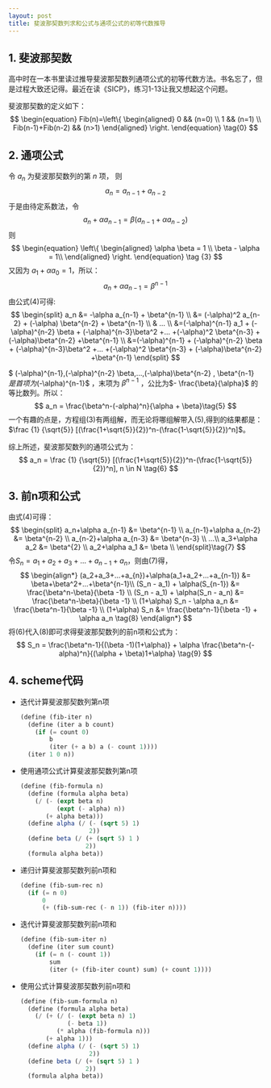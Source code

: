 ```yaml
---
layout: post
title: 斐波那契数列求和公式与通项公式的初等代数推导
---
```

## 1. 斐波那契数
高中时在一本书里读过推导斐波那契数列通项公式的初等代数方法。书名忘了，但是过程大致还记得。最近在读《SICP》，练习1-13让我又想起这个问题。  


斐波那契数的定义如下：  
$$
\begin{equation}
Fib(n)=\left\{
\begin{aligned}
0 && (n=0) \\
1 && (n=1) \\
Fib(n-1)+Fib(n-2) && (n>1)
\end{aligned}
\right.
\end{equation}
\tag{0}
$$

## 2. 通项公式

令 $a_n$ 为斐波那契数列的第 $n$ 项， 则
$$
a_n = a_{n-1} + a_{n-2} \tag{1}
$$
于是由待定系数法，令
$$
a_n + \alpha a_{n-1} = \beta (a_{n-1}+ \alpha a_{n-2} ) \tag{2}
$$
 则
$$
\begin{equation}
\left\{
\begin{aligned}
\alpha \beta = 1 \\
\beta - \alpha = 1\\
\end{aligned}
\right.
\end{equation}
\tag {3}
$$
又因为 $a_1 + \alpha a_0 = 1$，所以：
$$
a_n + \alpha a_{n-1} = \beta^{n-1} \tag{4}
$$
由公式$(4)$可得:
$$
\begin{split}
a_n &= -\alpha a_{n-1} + \beta^{n-1} \\
	&= (-\alpha)^2 a_{n-2} + (-\alpha) \beta^{n-2} + \beta^{n-1} \\
	& ... \\
	&=(-\alpha)^{n-1} a_1 + (-\alpha)^{n-2} \beta + (-\alpha)^{n-3}\beta^2 +... +(-\alpha)^2 \beta^{n-3} + (-\alpha)\beta^{n-2} +\beta^{n-1} \\
	&=(-\alpha)^{n-1} + (-\alpha)^{n-2} \beta + (-\alpha)^{n-3}\beta^2 +... +(-\alpha)^2 \beta^{n-3} + (-\alpha)\beta^{n-2} +\beta^{n-1}  
\end{split}
$$

$
(-\alpha)^{n-1},(-\alpha)^{n-2} \beta,...,(-\alpha)\beta^{n-2} , \beta^{n-1}
$是首项为$(-\alpha)^{n-1}$ ，末项为 $\beta^{n-1}$ ，公比为$- \frac{\beta}{\alpha}$ 的等比数列。所以：
$$
a_n = \frac{\beta^n-(-alpha)^n}{\alpha + \beta}\tag{5}
$$
一个有趣的点是，方程组$(3)$有两组解，而无论将哪组解带入$(5)$,得到的结果都是：$\frac {1} {\sqrt{5}} [(\frac{1+\sqrt{5}}{2})^n-(\frac{1-\sqrt{5}}{2})^n]$。

综上所述，斐波那契数列的通项公式为：
$$
a_n = \frac {1} {\sqrt{5}} [(\frac{1+\sqrt{5}}{2})^n-(\frac{1-\sqrt{5}}{2})^n],  n \in N \tag{6}
$$

## 3. 前n项和公式

由式$(4)$可得：
$$
\begin{split}
a_n+\alpha a_{n-1} &= \beta^{n-1} \\
a_{n-1}+\alpha a_{n-2} &= \beta^{n-2} \\
a_{n-2}+\alpha a_{n-3} &= \beta^{n-3} \\
...\\
a_3+\alpha a_2 &= \beta^{2} \\
a_2+\alpha a_1 &= \beta \\
\end{split}\tag{7}
$$
令$S_n=a_1+a_2+a_3+...+a_{n-1}+a_n$，则由$(7)$得，
$$
\begin{align*}
(a_2+a_3+...+a_{n})+\alpha(a_1+a_2+...+a_{n-1}) &= \beta+\beta^2+...+\beta^{n-1}\\
(S_n - a_1) + \alpha(S_{n-1}) &= \frac{\beta^n-\beta}{\beta -1} \\
(S_n - a_1) + \alpha(S_n - a_n) &= \frac{\beta^n-\beta}{\beta -1} \\
(1+\alpha) S_n  - \alpha a_n &= \frac{\beta^n-1}{\beta -1} \\
(1+\alpha) S_n  &= \frac{\beta^n-1}{\beta -1} + \alpha a_n \tag{8}
\end{align*}
$$
将$(6)$代入$(8)$即可求得斐波那契数列的前n项和公式为：
$$
S_n = \frac{\beta^n-1}{(\beta -1)(1+\alpha)} + \alpha \frac{\beta^n-(-alpha)^n}{(\alpha + \beta)1+\alpha} \tag{9}
$$

## 4. scheme代码

* 迭代计算斐波那契数列第n项

   ```scheme
   (define (fib-iter n)
     (define (iter a b count)
       (if (= count 0)
           b
           (iter (+ a b) a (- count 1))))
     (iter 1 0 n))
   ```

* 使用通项公式计算斐波那契数列第n项

   ```scheme
   (define (fib-formula n)
     (define (formula alpha beta)
       (/ (- (expt beta n)
             (expt (- alpha) n))
          (+ alpha beta)))
     (define alpha (/ (- (sqrt 5) 1)
                      2))
     (define beta (/ (+ (sqrt 5) 1 )
                     2))
     (formula alpha beta))
   ```

* 递归计算斐波那契数列前n项和

   ```scheme
   (define (fib-sum-rec n)
     (if (= n 0)
         0
         (+ (fib-sum-rec (- n 1)) (fib-iter n))))
   ```

   

* 迭代计算斐波那契数列前n项和

   ```scheme
   (define (fib-sum-iter n)
     (define (iter sum count)
       (if (= n (- count 1))
           sum
           (iter (+ (fib-iter count) sum) (+ count 1))))
   ```

* 使用公式计算斐波那契数列前n项和

   ```scheme
   (define (fib-sum-formula n)
     (define (formula alpha beta)
       (/ (+ (/ (- (expt beta n) 1)
                (- beta 1))
             (* alpha (fib-formula n)))
          (+ alpha 1)))
     (define alpha (/ (- (sqrt 5) 1)
                      2))
     (define beta (/ (+ (sqrt 5) 1 )
                     2))
     (formula alpha beta))
   ```

   

